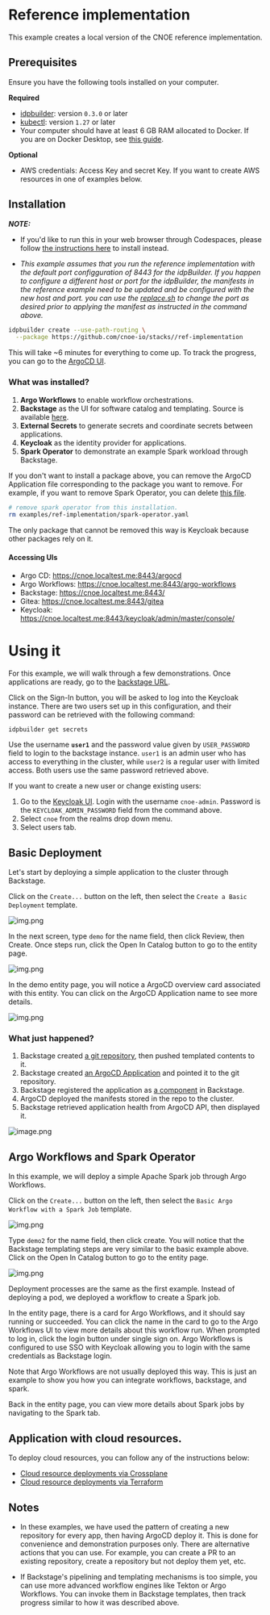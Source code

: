 # Reference implementation 

This example creates a local version of the CNOE reference implementation.

## Prerequisites

Ensure you have the following tools installed on your computer.

**Required**

- [idpbuilder](https://github.com/cnoe-io/idpbuilder/releases/latest): version `0.3.0` or later
- [kubectl](https://kubernetes.io/docs/tasks/tools/#kubectl): version `1.27` or later
- Your computer should have at least 6 GB RAM allocated to Docker. If you are on Docker Desktop, see [this guide](https://docs.docker.com/desktop/settings/mac/).

**Optional**

- AWS credentials: Access Key and secret Key. If you want to create AWS resources in one of examples below.

## Installation

**_NOTE:_**
- If you'd like to run this in your web browser through Codespaces, please follow [the instructions here](./codespaces.md) to install instead. 

- _This example assumes that you run the reference implementation with the default port configguration of 8443 for the idpBuilder.
If you happen to configure a different host or port for the idpBuilder, the manifests in the reference example need to be updated
and be configured with the new host and port. you can use the [replace.sh](replace.sh) to change the port as desired prior to applying the manifest as instructed in the command above._

```bash
idpbuilder create --use-path-routing \
  --package https://github.com/cnoe-io/stacks//ref-implementation
```

This will take ~6 minutes for everything to come up. To track the progress, you can go to the [ArgoCD UI](https://cnoe.localtest.me:8443/argocd/applications).

### What was installed?

1. **Argo Workflows** to enable workflow orchestrations.
1. **Backstage** as the UI for software catalog and templating. Source is available [here](https://github.com/cnoe-io/backstage-app).
1. **External Secrets** to generate secrets and coordinate secrets between applications.
1. **Keycloak** as the identity provider for applications.
1. **Spark Operator** to demonstrate an example Spark workload through Backstage.

If you don't want to install a package above, you can remove the ArgoCD Application file corresponding to the package you want to remove.
For example, if you want to remove Spark Operator, you can delete [this file](./spark-operator.yaml).

```bash
# remove spark operator from this installation.
rm examples/ref-implementation/spark-operator.yaml
```

The only package that cannot be removed this way is Keycloak because other packages rely on it. 


#### Accessing UIs
- Argo CD: https://cnoe.localtest.me:8443/argocd
- Argo Workflows: https://cnoe.localtest.me:8443/argo-workflows
- Backstage: https://cnoe.localtest.me:8443/
- Gitea: https://cnoe.localtest.me:8443/gitea
- Keycloak: https://cnoe.localtest.me:8443/keycloak/admin/master/console/

# Using it

For this example, we will walk through a few demonstrations. Once applications are ready, go to the [backstage URL](https://cnoe.localtest.me:8443).

Click on the Sign-In button, you will be asked to log into the Keycloak instance. There are two users set up in this 
configuration, and their password can be retrieved with the following command:

```bash
idpbuilder get secrets
```

Use the username **`user1`** and the password value given by `USER_PASSWORD` field to login to the backstage instance.
`user1` is an admin user who has access to everything in the cluster, while `user2` is a regular user with limited access.
Both users use the same password retrieved above.

If you want to create a new user or change existing users:

1. Go to the [Keycloak UI](https://cnoe.localtest.me:8443/keycloak/admin/master/console/). 
Login with the username `cnoe-admin`. Password is the `KEYCLOAK_ADMIN_PASSWORD` field from the command above. 
2. Select `cnoe` from the realms drop down menu.
3. Select users tab.


## Basic Deployment

Let's start by deploying a simple application to the cluster through Backstage.

Click on the `Create...` button on the left, then select the `Create a Basic Deployment` template.

![img.png](images/backstage-templates.png)


In the next screen, type `demo` for the name field, then click Review, then Create. 
Once steps run, click the Open In Catalog button to go to the entity page. 

![img.png](images/basic-template-flow.png)

In the demo entity page, you will notice a ArgoCD overview card associated with this entity. 
You can click on the ArgoCD Application name to see more details.

![img.png](images/demo-entity.png)

### What just happened?

1. Backstage created [a git repository](https://cnoe.localtest.me:8443/gitea/giteaAdmin/demo), then pushed templated contents to it.
2. Backstage created [an ArgoCD Application](https://cnoe.localtest.me:8443/argocd/applications/argocd/demo?) and pointed it to the git repository.
3. Backstage registered the application as [a component](https://cnoe.localtest.me:8443/gitea/giteaAdmin/demo/src/branch/main/catalog-info.yaml) in Backstage.
4. ArgoCD deployed the manifests stored in the repo to the cluster.
5. Backstage retrieved application health from ArgoCD API, then displayed it.

![image.png](images/basic-deployment.png)


## Argo Workflows and Spark Operator

In this example, we will deploy a simple Apache Spark job through Argo Workflows.

Click on the `Create...` button on the left, then select the `Basic Argo Workflow with a Spark Job` template.

![img.png](images/backstage-templates-spark.png)

Type `demo2` for the name field, then click create. You will notice that the Backstage templating steps are very similar to the basic example above.
Click on the Open In Catalog button to go to the entity page.

![img.png](images/demo2-entity.png)

Deployment processes are the same as the first example. Instead of deploying a pod, we deployed a workflow to create a Spark job.

In the entity page, there is a card for Argo Workflows, and it should say running or succeeded. 
You can click the name in the card to go to the Argo Workflows UI to view more details about this workflow run. 
When prompted to log in, click the login button under single sign on. Argo Workflows is configured to use SSO with Keycloak allowing you to login with the same credentials as Backstage login.

Note that Argo Workflows are not usually deployed this way. This is just an example to show you how you can integrate workflows, backstage, and spark.

Back in the entity page, you can view more details about Spark jobs by navigating to the Spark tab.

## Application with cloud resources.

To deploy cloud resources, you can follow any of the instructions below:

- [Cloud resource deployments via Crossplane](../crossplane-integrations/)
- [Cloud resource deployments via Terraform](../terraform-integrations/)

## Notes

- In these examples, we have used the pattern of creating a new repository for every app, then having ArgoCD deploy it.
This is done for convenience and demonstration purposes only. There are alternative actions that you can use. 
For example, you can create a PR to an existing repository, create a repository but not deploy them yet, etc.

- If Backstage's pipelining and templating mechanisms is too simple, you can use more advanced workflow engines like Tekton or Argo Workflows. 
  You can invoke them in Backstage templates, then track progress similar to how it was described above.  
